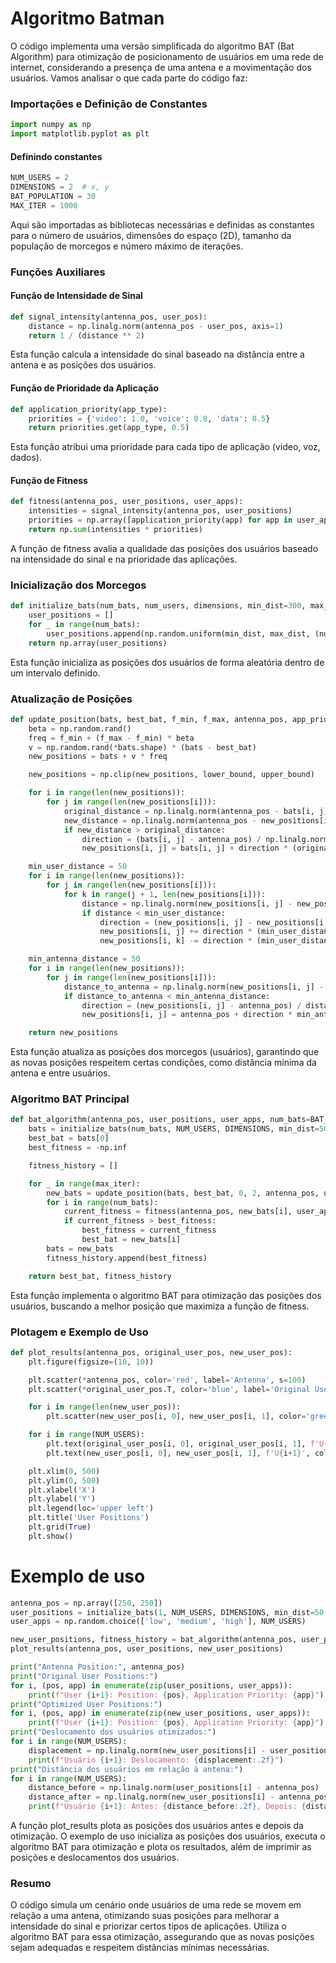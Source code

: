 # Algoritmo Batman


O código  implementa uma versão simplificada do algoritmo BAT (Bat Algorithm) para otimização de posicionamento de usuários em uma rede de internet, considerando a presença de uma antena e a movimentação dos usuários. Vamos analisar o que cada parte do código faz:

### Importações e Definição de Constantes
```python
import numpy as np
import matplotlib.pyplot as plt
```

#### Definindo constantes
```python
NUM_USERS = 2
DIMENSIONS = 2  # x, y
BAT_POPULATION = 30
MAX_ITER = 1000
```
Aqui são importadas as bibliotecas necessárias e definidas as constantes para o número de usuários, dimensões do espaço (2D), tamanho da população de morcegos e número máximo de iterações.

### Funções Auxiliares

#### Função de Intensidade de Sinal
```python
def signal_intensity(antenna_pos, user_pos):
    distance = np.linalg.norm(antenna_pos - user_pos, axis=1)
    return 1 / (distance ** 2)
```
Esta função calcula a intensidade do sinal baseado na distância entre a antena e as posições dos usuários.

#### Função de Prioridade da Aplicação
```python
def application_priority(app_type):
    priorities = {'video': 1.0, 'voice': 0.8, 'data': 0.5}
    return priorities.get(app_type, 0.5)
```

Esta função atribui uma prioridade para cada tipo de aplicação (video, voz, dados).

#### Função de Fitness
```python
def fitness(antenna_pos, user_positions, user_apps):
    intensities = signal_intensity(antenna_pos, user_positions)
    priorities = np.array([application_priority(app) for app in user_apps])
    return np.sum(intensities * priorities)
```

A função de fitness avalia a qualidade das posições dos usuários baseado na intensidade do sinal e na prioridade das aplicações.

### Inicialização dos Morcegos
```python
def initialize_bats(num_bats, num_users, dimensions, min_dist=300, max_dist=500):
    user_positions = []
    for _ in range(num_bats):
        user_positions.append(np.random.uniform(min_dist, max_dist, (num_users, dimensions)))
    return np.array(user_positions)
```

Esta função inicializa as posições dos usuários de forma aleatória dentro de um intervalo definido.

### Atualização de Posições

```python
def update_position(bats, best_bat, f_min, f_max, antenna_pos, app_priorities, separation_factor=0.8, lower_bound=0, upper_bound=500):
    beta = np.random.rand()
    freq = f_min + (f_max - f_min) * beta
    v = np.random.rand(*bats.shape) * (bats - best_bat)
    new_positions = bats + v * freq

    new_positions = np.clip(new_positions, lower_bound, upper_bound)

    for i in range(len(new_positions)):
        for j in range(len(new_positions[i])):
            original_distance = np.linalg.norm(antenna_pos - bats[i, j])
            new_distance = np.linalg.norm(antenna_pos - new_positions[i, j])
            if new_distance > original_distance:
                direction = (bats[i, j] - antenna_pos) / np.linalg.norm(bats[i, j] - antenna_pos)
                new_positions[i, j] = bats[i, j] + direction * (original_distance - new_distance) * separation_factor

    min_user_distance = 50
    for i in range(len(new_positions)):
        for j in range(len(new_positions[i])):
            for k in range(j + 1, len(new_positions[i])):
                distance = np.linalg.norm(new_positions[i, j] - new_positions[i, k])
                if distance < min_user_distance:
                    direction = (new_positions[i, j] - new_positions[i, k]) / distance
                    new_positions[i, j] += direction * (min_user_distance - distance) / 2
                    new_positions[i, k] -= direction * (min_user_distance - distance) / 2

    min_antenna_distance = 50
    for i in range(len(new_positions)):
        for j in range(len(new_positions[i])):
            distance_to_antenna = np.linalg.norm(new_positions[i, j] - antenna_pos)
            if distance_to_antenna < min_antenna_distance:
                direction = (new_positions[i, j] - antenna_pos) / distance_to_antenna
                new_positions[i, j] = antenna_pos + direction * min_antenna_distance

    return new_positions
```
Esta função atualiza as posições dos morcegos (usuários), garantindo que as novas posições respeitem certas condições, como distância mínima da antena e entre usuários.

### Algoritmo BAT Principal
```python
def bat_algorithm(antenna_pos, user_positions, user_apps, num_bats=BAT_POPULATION, max_iter=MAX_ITER):
    bats = initialize_bats(num_bats, NUM_USERS, DIMENSIONS, min_dist=50, max_dist=450)
    best_bat = bats[0]
    best_fitness = -np.inf

    fitness_history = []

    for _ in range(max_iter):
        new_bats = update_position(bats, best_bat, 0, 2, antenna_pos, user_apps)
        for i in range(num_bats):
            current_fitness = fitness(antenna_pos, new_bats[i], user_apps)
            if current_fitness > best_fitness:
                best_fitness = current_fitness
                best_bat = new_bats[i]
        bats = new_bats
        fitness_history.append(best_fitness)

    return best_bat, fitness_history
```
Esta função implementa o algoritmo BAT para otimização das posições dos usuários, buscando a melhor posição que maximiza a função de fitness.

### Plotagem e Exemplo de Uso
```python
def plot_results(antenna_pos, original_user_pos, new_user_pos):
    plt.figure(figsize=(10, 10))

    plt.scatter(*antenna_pos, color='red', label='Antenna', s=100)
    plt.scatter(*original_user_pos.T, color='blue', label='Original Users', s=50)

    for i in range(len(new_user_pos)):
        plt.scatter(new_user_pos[i, 0], new_user_pos[i, 1], color='green', label='Optimized Users' if i == 0 else '')

    for i in range(NUM_USERS):
        plt.text(original_user_pos[i, 0], original_user_pos[i, 1], f'U{i+1}', color='blue', fontsize=12, ha='right')
        plt.text(new_user_pos[i, 0], new_user_pos[i, 1], f'U{i+1}', color='green', fontsize=12, ha='right')

    plt.xlim(0, 500)
    plt.ylim(0, 500)
    plt.xlabel('X')
    plt.ylabel('Y')
    plt.legend(loc='upper left')
    plt.title('User Positions')
    plt.grid(True)
    plt.show()
```
# Exemplo de uso
```python
antenna_pos = np.array([250, 250])
user_positions = initialize_bats(1, NUM_USERS, DIMENSIONS, min_dist=50, max_dist=450)[0]
user_apps = np.random.choice(['low', 'medium', 'high'], NUM_USERS)

new_user_positions, fitness_history = bat_algorithm(antenna_pos, user_positions, user_apps)
plot_results(antenna_pos, user_positions, new_user_positions)

print("Antenna Position:", antenna_pos)
print("Original User Positions:")
for i, (pos, app) in enumerate(zip(user_positions, user_apps)):
    print(f"User {i+1}: Position: {pos}, Application Priority: {app}")
print("Optimized User Positions:")
for i, (pos, app) in enumerate(zip(new_user_positions, user_apps)):
    print(f"User {i+1}: Position: {pos}, Application Priority: {app}")
print("Deslocamento dos usuários otimizados:")
for i in range(NUM_USERS):
    displacement = np.linalg.norm(new_user_positions[i] - user_positions[i])
    print(f"Usuário {i+1}: Deslocamento: {displacement:.2f}")
print("Distância dos usuários em relação à antena:")
for i in range(NUM_USERS):
    distance_before = np.linalg.norm(user_positions[i] - antenna_pos)
    distance_after = np.linalg.norm(new_user_positions[i] - antenna_pos)
    print(f"Usuário {i+1}: Antes: {distance_before:.2f}, Depois: {distance_after:.2f}")
```
A função plot_results plota as posições dos usuários antes e depois da otimização. O exemplo de uso inicializa as posições dos usuários, executa o algoritmo BAT para otimização e plota os resultados, além de imprimir as posições e deslocamentos dos usuários.

### Resumo
O código simula um cenário onde usuários de uma rede se movem em relação a uma antena, otimizando suas posições para melhorar a intensidade do sinal e priorizar certos tipos de aplicações. Utiliza o algoritmo BAT para essa otimização, assegurando que as novas posições sejam adequadas e respeitem distâncias mínimas necessárias.

